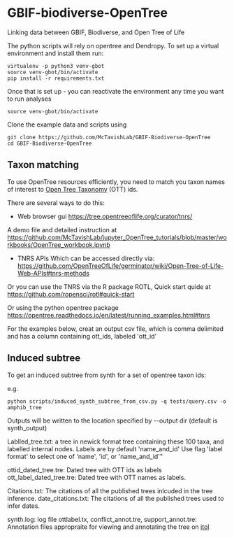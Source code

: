# GBIF-biodiverse-OpenTree
Linking data between GBIF, Biodiverse, and Open Tree of Life



The python scripts will rely on opentree and Dendropy.
To set up a virtual environment and install them run:

```
virtualenv -p python3 venv-gbot
source venv-gbot/bin/activate
pip install -r requirements.txt
```


Once that is set up - you can reactivate the environment any time you want to run analyses

```
source venv-gbot/bin/activate
```

Clone the example data and scripts using

```
git clone https://github.com/McTavishLab/GBIF-Biodiverse-OpenTree
cd GBIF-Biodiverse-OpenTree
```

## Taxon matching

To use OpenTree resources efficiently, you need to match you taxon names of interest to [Open Tree Taxonomy](https://tree.opentreeoflife.org/about/taxonomy-version/ott3.3) (OTT) ids.

There are several ways to do this:

- Web browser gui https://tree.opentreeoflife.org/curator/tnrs/ 

A demo file and detailed instruction at https://github.com/McTavishLab/jupyter_OpenTree_tutorials/blob/master/workbooks/OpenTree_workbook.ipynb


- TNRS APIs
Which can be accessed directly via: 
https://github.com/OpenTreeOfLife/germinator/wiki/Open-Tree-of-Life-Web-APIs#tnrs-methods 

Or you can use the TNRS via the R package ROTL, Quick start quide at https://github.com/ropensci/rotl#quick-start
 

Or using the python opentree package
https://opentree.readthedocs.io/en/latest/running_examples.html#tnrs


For the examples below, creat an output csv file, which is comma delimited and has a column containing ott_ids, labeled 'ott_id'


## Induced subtree

To get an induced subtree from synth for a set of opentree taxon ids:


e.g.

```
python scripts/induced_synth_subtree_from_csv.py -q tests/query.csv -o amphib_tree
```

Outputs will be written to the location specified by --output dir (default is synth_output)

Lablled_tree.txt: a tree in newick format tree containing these 100 taxa, and labelled internal nodes. 
Labels are by default 'name_and_id' Use flag 'label format' to select one of 'name', 'id', or 'name_and_id'"

ottid_dated_tree.tre: Dated tree with OTT ids as labels 
ott_label_dated_tree.tre: Dated tree with OTT names as labels.

Citations.txt: The citations of all the published trees inlcuded in the tree inference.
date_citations.txt: The citations of all the published trees used to infer dates.

synth.log: log file
ottlabel.tx, conflict_annot.tre,  support_annot.tre: Annotation files appropraite for viewing and annotating the tree on [itol](https://itol.embl.de/)


